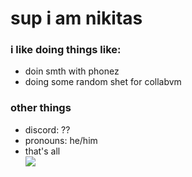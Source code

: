 # sup i am nikitas

### i like doing things like:

- doin smth with phonez
- doing some random shet for collabvm

### other things

- discord: ??
- pronouns: he/him
- that's all<br>
![](https://komarev.com/ghpvc/?username=zanikitas)
